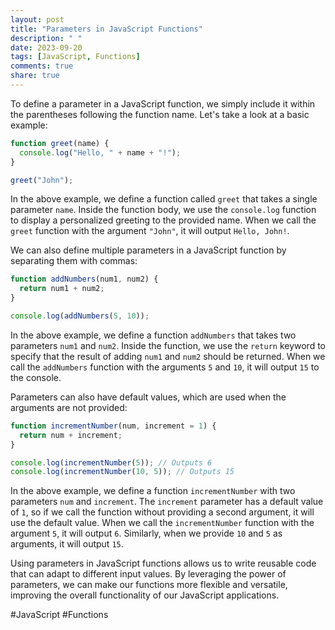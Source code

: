 ```yaml
---
layout: post
title: "Parameters in JavaScript Functions"
description: " "
date: 2023-09-20
tags: [JavaScript, Functions]
comments: true
share: true
---
```


To define a parameter in a JavaScript function, we simply include it within the parentheses following the function name. Let's take a look at a basic example:

```javascript
function greet(name) {
  console.log("Hello, " + name + "!");
}

greet("John");
```

In the above example, we define a function called `greet` that takes a single parameter `name`. Inside the function body, we use the `console.log` function to display a personalized greeting to the provided name. When we call the `greet` function with the argument `"John"`, it will output `Hello, John!`.

We can also define multiple parameters in a JavaScript function by separating them with commas:

```javascript
function addNumbers(num1, num2) {
  return num1 + num2;
}

console.log(addNumbers(5, 10));
```

In the above example, we define a function `addNumbers` that takes two parameters `num1` and `num2`. Inside the function, we use the `return` keyword to specify that the result of adding `num1` and `num2` should be returned. When we call the `addNumbers` function with the arguments `5` and `10`, it will output `15` to the console.

Parameters can also have default values, which are used when the arguments are not provided:

```javascript
function incrementNumber(num, increment = 1) {
  return num + increment;
}

console.log(incrementNumber(5)); // Outputs 6
console.log(incrementNumber(10, 5)); // Outputs 15
```

In the above example, we define a function `incrementNumber` with two parameters `num` and `increment`. The `increment` parameter has a default value of `1`, so if we call the function without providing a second argument, it will use the default value. When we call the `incrementNumber` function with the argument `5`, it will output `6`. Similarly, when we provide `10` and `5` as arguments, it will output `15`.

Using parameters in JavaScript functions allows us to write reusable code that can adapt to different input values. By leveraging the power of parameters, we can make our functions more flexible and versatile, improving the overall functionality of our JavaScript applications.

#JavaScript #Functions